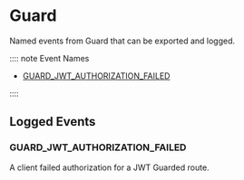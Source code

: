 # Guard

Named events from Guard that can be exported and logged.

:::: note Event Names

- [GUARD\_JWT\_AUTHORIZATION\_FAILED](#guard-jwt-authorization-failed)

::::

## Logged Events

### GUARD_JWT_AUTHORIZATION_FAILED

A client failed authorization for a JWT Guarded route.
